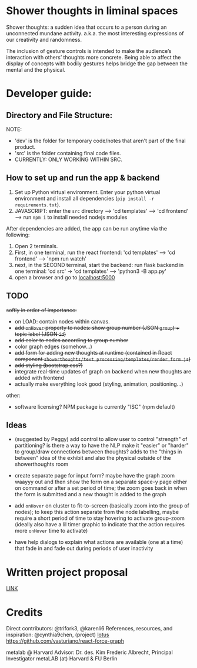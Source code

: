 
# Shower thoughts in liminal spaces

Shower thoughts: a sudden idea that occurs to a person during an unconnected mundane activity.  a.k.a. the most interesting expressions of our creativity and randomness.

The inclusion of gesture controls is intended to make the audience’s interaction with others’ thoughts more concrete. Being able to affect the display of concepts with bodily gestures helps bridge the gap between the mental and the physical.


# Developer guide: 
## Directory and File Structure: 
NOTE: 
- 'dev' is the folder for temporary code/notes that aren't part of the final product.
- 'src' is the folder containing final code files.
- CURRENTLY: ONLY WORKING WITHIN SRC. 

## How to set up and run the app & backend
1. Set up Python virtual environment. Enter your python virtual environment and install all dependencies (`pip install -r requirements.txt`).
2. JAVASCRIPT: enter the `src` directory --> 'cd templates' --> 'cd frontend' --> run `npm i` to install needed nodejs modules


After dependencies are added, the app can be run anytime via the following:
1. Open 2 terminals. 
2. First, in one terminal, run the react frontend: 'cd templates' --> 'cd frontend' --> 'npm run watch'
3. next, in the SECOND terminal, start the backend: run flask backend in one terminal: 'cd src' -> 'cd templates' --> 'python3 -B app.py'
4. open a browser and go to [localhost:5000](https://127.0.0.1:5000)

## TODO


~~softly in order of importance:~~
- on LOAD: contain nodes within canvas.
- ~~add `onHover` property to nodes: show group number (JSON `group`) + topic label (JSON `id`)~~
- ~~add color to nodes according to group number~~
- color graph edges (somehow...)
- ~~add form for adding new thoughts at runtime (contained in React component `showerthoughts/text_processing/templates/render_form.js`)~~
- ~~add styling (bootstrap.css?)~~
- integrate real-time updates of graph on backend when new thoughts are added with frontend
- actually make everything look good (styling, animation, positioning...)

other:

- software licensing? NPM package is currently "ISC" (npm default)

## Ideas

- (suggested by Peggy) add control to allow user to control "strength" of partitioning? is there a way to have the NLP make it "easier" or "harder" to group/draw connections between thoughts? adds to the "things in between" idea of the exhibit and also the physical outside of the showerthoughts room

- create separate page for input form? maybe have the graph zoom waayyy out and then show the form on a separate space-y page either on
    command or after a set period of time; the zoom goes back in when the form is submitted and a new thought is added to the graph
- add `onHover` on cluster to fit-to-screen (basically zoom into the group of nodes); to keep this action separate from the node labelling,
    maybe require a short period of time to stay hovering to activate group-zoom (ideally also have a lil timer graphic to indicate that the
    action requires more `onHover` time to activate)
- have help dialogs to explain what actions are available (one at a time) that fade in and fade out during periods of user inactivity


# Written project proposal
[LINK](https://docs.google.com/document/d/1z_XaB_Nkq3_TmX9vxULkrqsZ2MO20u3tCEZ2iM6lBpg/edit?usp=sharing)

# Credits
Direct contributors: @trifork3, @karenli6
References, resources, and inspiration: @cynthia9chen, (project) [lotus](https://github.com/karenli6/lotus)
https://github.com/vasturiano/react-force-graph

metalab @ Harvard Advisor: Dr. des. Kim Frederic Albrecht, Principal Investigator metaLAB (at) Harvard & FU Berlin
